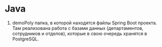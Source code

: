 # Java
1. demoPoly папка, в которой находятся файлы Spring Boot проекта. Там реализована работа с базами данных (департаментов, сотрудников и отделов), которые в свою очередь хранятся в PostgreSQL.
